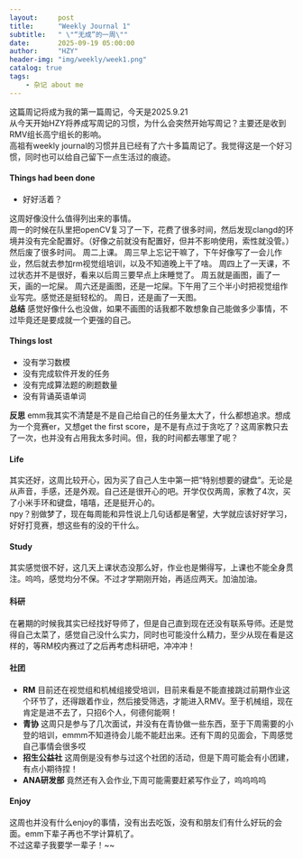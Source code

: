 ```yaml
---
layout:     post
title:      "Weekly Journal 1"
subtitle:   " \"“无成”的一周\""
date:       2025-09-19 05:00:00
author:     "HZY"
header-img: "img/weekly/week1.png"
catalog: true
tags:
    - 杂记 about me
---
```


这篇周记将成为我的第一篇周记，今天是2025.9.21  
从今天开始HZY将养成写周记的习惯，为什么会突然开始写周记？主要还是收到RMV组长高宁组长的影响。  
高祖有weekly journal的习惯并且已经有了六十多篇周记了。我觉得这是一个好习惯，同时也可以给自己留下一点生活过的痕迹。
#### Things had been done
* 好好活着？  

这周好像没什么值得列出来的事情。  
周一的时候在队里把openCV复习了一下，花费了很多时间，然后发现clangd的环境并没有完全配置好。（好像之前就没有配置好，但并不影响使用，索性就没管。）  然后废了很多时间。
周二上课。
周三早上忘记干嘛了，下午好像写了一会儿作业，然后就去参加rm视觉组培训，以及不知道晚上干了啥。
周四上了一天课，不过状态并不是很好，看来以后周三要早点上床睡觉了。
周五就是画图，画了一天，画的一坨屎。
周六还是画图，还是一坨屎。下午用了三个半小时把视觉组作业写完。感觉还是挺轻松的。
周日，还是画了一天图。  
**总结**   感觉好像什么也没做，如果不画图的话我都不敢想象自己能做多少事情，不过毕竟还是要成就一个更强的自己。
#### Things lost
* 没有学习数模
* 没有完成软件开发的任务
* 没有完成算法题的刷题数量
* 没有背诵英语单词

**反思** emm我其实不清楚是不是自己给自己的任务量太大了，什么都想追求。想成为一个竞赛er，又想get the first score，是不是有点过于贪吃了？这周家教只去了一次，也并没有占用我太多时间。但，我的时间都去哪里了呢？
#### Life 
其实还好，这周比较开心，因为买了自己人生中第一把“特别想要的键盘”。无论是从声音，手感，还是外观。自己还是很开心的吧。开学仅仅两周，家教了4次，买了小米手环和键盘，嘻嘻，还是挺开心的。  
npy？别做梦了，现在每周能和异性说上几句话都是奢望，大学就应该好好学习，好好打竞赛，想这些有的没的干什么。  
#### Study
其实感觉很不好，这几天上课状态没那么好，作业也是懒得写，上课也不能全身贯注。呜呜，感觉均分不保。不过才学期刚开始，再适应两天。加油加油。
####  科研
在暑期的时候我其实已经找好导师了，但是自己直到现在还没有联系导师。还是觉得自己太菜了，感觉自己没什么实力，同时也可能没什么精力，至少从现在看是这样的，等RM校内赛过了之后再考虑科研吧，冲冲冲！
#### 社团
* **RM**
目前还在视觉组和机械组接受培训，目前来看是不能直接跳过前期作业这个环节了，还得跟着作业，然后接受筛选，才能进入RMV。至于机械组，现在肯定是进不去了，只招6个人，何德何能啊！
* **青协**
这周只是参与了几次面试，并没有在青协做一些东西，至于下周需要的小登的培训，emmm不知道待会儿能不能赶出来。还有下周的见面会，下周感觉自己事情会很多哎
* **招生公益社**
这周倒是没有参与过这个社团的活动，但是下周可能会有小团建，有点小期待捏！
* **ANA研发部**
竟然还有入会作业,下周可能需要赶紧写作业了，呜呜呜呜

#### Enjoy
这周也并没有什么enjoy的事情，没有出去吃饭，没有和朋友们有什么好玩的会面。emm下辈子再也不学计算机了。  
不过这辈子我要学一辈子！~~
